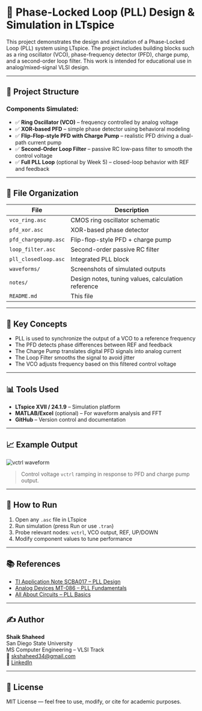 # 🔁 Phase-Locked Loop (PLL) Design & Simulation in LTspice

This project demonstrates the design and simulation of a Phase-Locked Loop (PLL) system using LTspice. The project includes building blocks such as a ring oscillator (VCO), phase-frequency detector (PFD), charge pump, and a second-order loop filter. This work is intended for educational use in analog/mixed-signal VLSI design.

---

## 🧩 Project Structure

### Components Simulated:
- ✅ **Ring Oscillator (VCO)** – frequency controlled by analog voltage
- ✅ **XOR-based PFD** – simple phase detector using behavioral modeling
- ✅ **Flip-Flop-style PFD with Charge Pump** – realistic PFD driving a dual-path current pump
- ✅ **Second-Order Loop Filter** – passive RC low-pass filter to smooth the control voltage
- ✅ **Full PLL Loop** (optional by Week 5) – closed-loop behavior with REF and feedback

---

## 📁 File Organization

| File | Description |
|------|-------------|
| `vco_ring.asc` | CMOS ring oscillator schematic |
| `pfd_xor.asc` | XOR-based phase detector |
| `pfd_chargepump.asc` | Flip-flop-style PFD + charge pump |
| `loop_filter.asc` | Second-order passive RC filter |
| `pll_closedloop.asc` | Integrated PLL block |
| `waveforms/` | Screenshots of simulated outputs |
| `notes/` | Design notes, tuning values, calculation reference |
| `README.md` | This file |

---

## 🧠 Key Concepts

- PLL is used to synchronize the output of a VCO to a reference frequency
- The PFD detects phase differences between REF and feedback
- The Charge Pump translates digital PFD signals into analog current
- The Loop Filter smooths the signal to avoid jitter
- The VCO adjusts frequency based on this filtered control voltage

---

## 📊 Tools Used

- **LTspice XVII / 24.1.9** – Simulation platform
- **MATLAB/Excel** (optional) – For waveform analysis and FFT
- **GitHub** – Version control and documentation

---

## 📈 Example Output

![vctrl waveform](waveforms/vctrl_response.png)
> Control voltage `vctrl` ramping in response to PFD and charge pump output.

---

## 🚀 How to Run

1. Open any `.asc` file in LTspice
2. Run simulation (press Run or use `.tran`)
3. Probe relevant nodes: `vctrl`, VCO output, REF, UP/DOWN
4. Modify component values to tune performance

---

## 📚 References

- [TI Application Note SCBA017 – PLL Design](https://www.ti.com/lit/an/scba017/scba017.pdf)
- [Analog Devices MT-086 – PLL Fundamentals](https://www.analog.com/media/en/training-seminars/tutorials/MT-086.pdf)
- [All About Circuits – PLL Basics](https://www.allaboutcircuits.com/technical-articles/introduction-to-phase-locked-loops-plls/)

---

## ✍️ Author

**Shaik Shaheed**  
San Diego State University  
MS Computer Engineering – VLSI Track  
📧 skshaheed34@gmail.com  
🔗 [LinkedIn](https://www.linkedin.com/in/shaheed-basha-shaik/)

---

## 📌 License

MIT License — feel free to use, modify, or cite for academic purposes.

